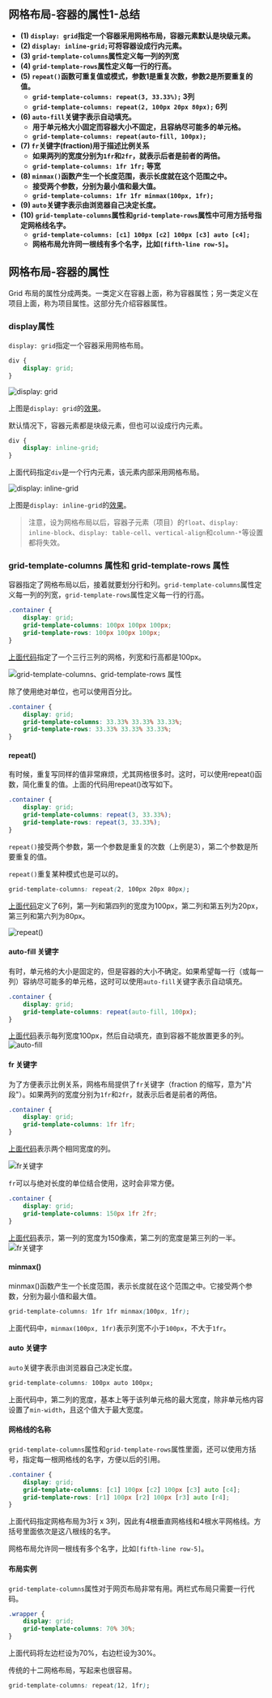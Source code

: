 ## 网格布局-容器的属性1-总结

- **(1) `display: grid`指定一个容器采用网格布局，容器元素默认是块级元素。**
- **(2) `display: inline-grid;`可将容器设成行内元素。**
- **(3) `grid-template-columns`属性定义每一列的列宽**
- **(4) `grid-template-rows`属性定义每一行的行高。**
- **(5) `repeat()`函数可重复值或模式，参数1是重复次数，参数2是所要重复的值。**
  - **`grid-template-columns: repeat(3, 33.33%);` 3列**
  - **`grid-template-columns: repeat(2, 100px 20px 80px);` 6列**
- **(6) `auto-fill`关键字表示自动填充。**
  - **用于单元格大小固定而容器大小不固定，且容纳尽可能多的单元格。**
  - **`grid-template-columns: repeat(auto-fill, 100px);`**
- **(7) `fr`关键字(fraction)用于描述比例关系**
  - **如果两列的宽度分别为`1fr`和`2fr`，就表示后者是前者的两倍。**
  - **`grid-template-columns: 1fr 1fr;` 等宽**
- **(8) `minmax()`函数产生一个长度范围，表示长度就在这个范围之中。**
  - **接受两个参数，分别为最小值和最大值。**
  - **`grid-template-columns: 1fr 1fr minmax(100px, 1fr);`**
- **(9) `auto`关键字表示由浏览器自己决定长度。**
- **(10) `grid-template-columns`属性和`grid-template-rows`属性中可用方括号指定网格线名字。**
  - **`grid-template-columns: [c1] 100px [c2] 100px [c3] auto [c4];`**
  - **网格布局允许同一根线有多个名字，比如`[fifth-line row-5]`。**

## 网格布局-容器的属性

Grid 布局的属性分成两类。一类定义在容器上面，称为容器属性；另一类定义在项目上面，称为项目属性。这部分先介绍容器属性。

### display属性

`display: grid`指定一个容器采用网格布局。

```css
div {
    display: grid;
}
```

![display: grid](https://www.wangbase.com/blogimg/asset/201903/bg2019032504.png)

上图是`display: grid`的[效果](https://jsbin.com/guvivum/edit?html,css,output)。

默认情况下，容器元素都是块级元素，但也可以设成行内元素。

```css
div {
    display: inline-grid;
}
```

上面代码指定`div`是一个行内元素，该元素内部采用网格布局。

![display: inline-grid](https://www.wangbase.com/blogimg/asset/201903/bg2019032505.png)

上图是`display: inline-grid`的[效果](https://jsbin.com/qatitav/edit?html,css,output)。

> 注意，设为网格布局以后，容器子元素（项目）的`float`、`display: inline-block`、`display: table-cell`、`vertical-align`和`column-*`等设置都将失效。

### grid-template-columns 属性和 grid-template-rows 属性

容器指定了网格布局以后，接着就要划分行和列。`grid-template-columns`属性定义每一列的列宽，`grid-template-rows`属性定义每一行的行高。

```css
.container {
    display: grid;
    grid-template-columns: 100px 100px 100px;
    grid-template-rows: 100px 100px 100px;
}
```

[上面代码](https://jsbin.com/qiginur/edit?css,output)指定了一个三行三列的网格，列宽和行高都是100px。

![grid-template-columns、grid-template-rows 属性](https://www.wangbase.com/blogimg/asset/201903/bg2019032506.png)

除了使用绝对单位，也可以使用百分比。

```css
.container {
    display: grid;
    grid-template-columns: 33.33% 33.33% 33.33%;
    grid-template-rows: 33.33% 33.33% 33.33%;
}
```

#### repeat()

有时候，重复写同样的值非常麻烦，尤其网格很多时。这时，可以使用repeat()函数，简化重复的值。上面的代码用repeat()改写如下。

```css
.container {
    display: grid;
    grid-template-columns: repeat(3, 33.33%);
    grid-template-rows: repeat(3, 33.33%);
}
```

`repeat()`接受两个参数，第一个参数是重复的次数（上例是3），第二个参数是所要重复的值。

`repeat()`重复某种模式也是可以的。

```css
grid-template-columns: repeat(2, 100px 20px 80px);
```

[上面代码](https://jsbin.com/cokohu/edit?css,output)定义了6列，第一列和第四列的宽度为100px，第二列和第五列为20px，第三列和第六列为80px。

![repeat()](https://www.wangbase.com/blogimg/asset/201903/bg2019032507.png)

#### auto-fill 关键字

有时，单元格的大小是固定的，但是容器的大小不确定。如果希望每一行（或每一列）容纳尽可能多的单元格，这时可以使用`auto-fill`关键字表示自动填充。

```css
.container {
    display: grid;
    grid-template-columns: repeat(auto-fill, 100px);
}
```

[上面代码](https://jsbin.com/himoku/edit?css,output)表示每列宽度100px，然后自动填充，直到容器不能放置更多的列。
![auto-fill](https://www.wangbase.com/blogimg/asset/201903/bg2019032508.png)

#### fr 关键字

为了方便表示比例关系，网格布局提供了`fr`关键字（fraction 的缩写，意为"片段"）。如果两列的宽度分别为`1fr`和`2fr`，就表示后者是前者的两倍。

```css
.container {
    display: grid;
    grid-template-columns: 1fr 1fr;
}
```

[上面代码](https://jsbin.com/hadexek/edit?html,css,output)表示两个相同宽度的列。

![fr关键字](https://www.wangbase.com/blogimg/asset/201903/1_bg2019032509.png)

`fr`可以与绝对长度的单位结合使用，这时会非常方便。

```css
.container {
    display: grid;
    grid-template-columns: 150px 1fr 2fr;
}
```

[上面代码](https://jsbin.com/remowec/edit?html,css,output)表示，第一列的宽度为150像素，第二列的宽度是第三列的一半。
![fr关键字](https://www.wangbase.com/blogimg/asset/201903/bg2019032510.png)

#### minmax()

minmax()函数产生一个长度范围，表示长度就在这个范围之中。它接受两个参数，分别为最小值和最大值。

```css
grid-template-columns: 1fr 1fr minmax(100px, 1fr);
```

上面代码中，`minmax(100px, 1fr)`表示列宽不小于`100px`，不大于`1fr`。

#### auto 关键字

`auto`关键字表示由浏览器自己决定长度。

```css
grid-template-columns: 100px auto 100px;
```

上面代码中，第二列的宽度，基本上等于该列单元格的最大宽度，除非单元格内容设置了`min-width`，且这个值大于最大宽度。

#### 网格线的名称

`grid-template-columns`属性和`grid-template-rows`属性里面，还可以使用方括号，指定每一根网格线的名字，方便以后的引用。

```css
.container {
    display: grid;
    grid-template-columns: [c1] 100px [c2] 100px [c3] auto [c4];
    grid-template-rows: [r1] 100px [r2] 100px [r3] auto [r4];
}
```

上面代码指定网格布局为3行 x 3列，因此有4根垂直网格线和4根水平网格线。方括号里面依次是这八根线的名字。

网格布局允许同一根线有多个名字，比如`[fifth-line row-5]`。

#### 布局实例

`grid-template-columns`属性对于网页布局非常有用。两栏式布局只需要一行代码。

```css
.wrapper {
    display: grid;
    grid-template-columns: 70% 30%;
}
```

上面代码将左边栏设为70%，右边栏设为30%。

传统的十二网格布局，写起来也很容易。

```css
grid-template-columns: repeat(12, 1fr);
```